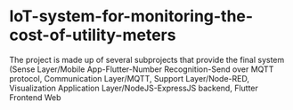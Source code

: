 # IoT-system-for-monitoring-the-cost-of-utility-meters
The project is made up of several subprojects that provide the final system (Sense Layer/Mobile App-Flutter-Number Recognition-Send over MQTT protocol, Communication Layer/MQTT, Support Layer/Node-RED, Visualization Application Layer/NodeJS-ExpressJS backend, Flutter Frontend Web
